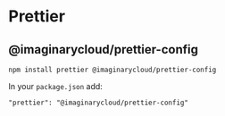 # Prettier

## @imaginarycloud/prettier-config


```
npm install prettier @imaginarycloud/prettier-config
```

In your `package.json` add:

```
"prettier": "@imaginarycloud/prettier-config"
```

